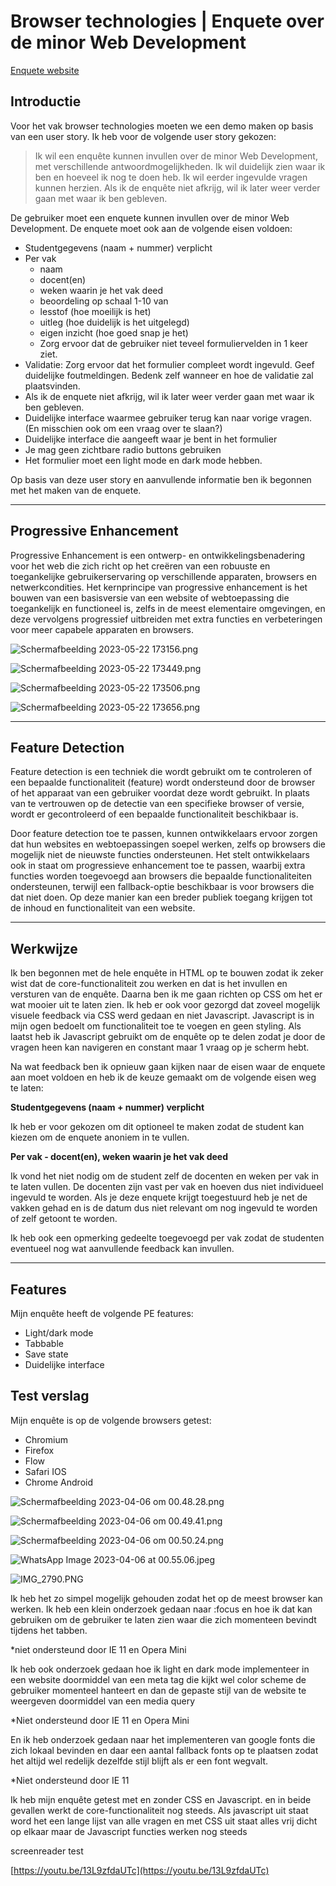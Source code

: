 # Browser technologies | Enquete over de minor Web Development

[Enquete website](https://jimflament.github.io/browser-technologies-2223/)

## Introductie

Voor het vak browser technologies moeten we een demo maken op basis van een user story. Ik heb voor de volgende user story gekozen:

> Ik wil een enquête kunnen invullen over de minor Web Development, met verschillende antwoordmogelijkheden. Ik wil duidelijk zien waar ik ben en hoeveel ik nog te doen heb. Ik wil eerder ingevulde vragen kunnen herzien. Als ik de enquête niet afkrijg, wil ik later weer verder gaan met waar ik ben gebleven.
> 

De gebruiker moet een enquete kunnen invullen over de minor Web Development. De enquete moet ook aan de volgende eisen voldoen:

- Studentgegevens (naam + nummer) verplicht
- Per vak
    - naam
    - docent(en)
    - weken waarin je het vak deed
    - beoordeling op schaal 1-10 van
    - lesstof (hoe moeilijk is het)
    - uitleg (hoe duidelijk is het uitgelegd)
    - eigen inzicht (hoe goed snap je het)
    - Zorg ervoor dat de gebruiker niet teveel formuliervelden in 1 keer ziet.
- Validatie: Zorg ervoor dat het formulier compleet wordt ingevuld. Geef duidelijke foutmeldingen. Bedenk zelf wanneer en hoe de validatie zal plaatsvinden.
- Als ik de enquete niet afkrijg, wil ik later weer verder gaan met waar ik ben gebleven.
- Duidelijke interface waarmee gebruiker terug kan naar vorige vragen. (En misschien ook om een vraag over te slaan?)
- Duidelijke interface die aangeeft waar je bent in het formulier
- Je mag geen zichtbare radio buttons gebruiken
- Het formulier moet een light mode en dark mode hebben.

Op basis van deze user story en aanvullende informatie ben ik begonnen met het maken van de enquete.

---

## **Progressive Enhancement**

Progressive Enhancement is een ontwerp- en ontwikkelingsbenadering voor het web die zich richt op het creëren van een robuuste en toegankelijke gebruikerservaring op verschillende apparaten, browsers en netwerkcondities. Het kernprincipe van progressive enhancement is het bouwen van een basisversie van een website of webtoepassing die toegankelijk en functioneel is, zelfs in de meest elementaire omgevingen, en deze vervolgens progressief uitbreiden met extra functies en verbeteringen voor meer capabele apparaten en browsers.

![Schermafbeelding 2023-05-22 173156.png](https://github.com/Jimflament/browser-technologies-2223/blob/main/images/Herkansing/Schermafbeelding%202023-05-22%20173156.png)

![Schermafbeelding 2023-05-22 173449.png](https://github.com/Jimflament/browser-technologies-2223/blob/main/images/Herkansing/Schermafbeelding%202023-05-22%20173449.png)

![Schermafbeelding 2023-05-22 173506.png](https://github.com/Jimflament/browser-technologies-2223/blob/main/images/Herkansing/Schermafbeelding%202023-05-22%20173506.png)

![Schermafbeelding 2023-05-22 173656.png](https://github.com/Jimflament/browser-technologies-2223/blob/main/images/Herkansing/Schermafbeelding%202023-05-22%20173656.png)

---

## Feature Detection

Feature detection is een techniek die wordt gebruikt om te controleren of een bepaalde functionaliteit (feature) wordt ondersteund door de browser of het apparaat van een gebruiker voordat deze wordt gebruikt. In plaats van te vertrouwen op de detectie van een specifieke browser of versie, wordt er gecontroleerd of een bepaalde functionaliteit beschikbaar is.

Door feature detection toe te passen, kunnen ontwikkelaars ervoor zorgen dat hun websites en webtoepassingen soepel werken, zelfs op browsers die mogelijk niet de nieuwste functies ondersteunen. Het stelt ontwikkelaars ook in staat om progressieve enhancement toe te passen, waarbij extra functies worden toegevoegd aan browsers die bepaalde functionaliteiten ondersteunen, terwijl een fallback-optie beschikbaar is voor browsers die dat niet doen. Op deze manier kan een breder publiek toegang krijgen tot de inhoud en functionaliteit van een website.

---

## Werkwijze

Ik ben begonnen met de hele enquête in HTML op te bouwen zodat ik zeker wist dat de core-functionaliteit zou werken en dat is het invullen en versturen van de enquête. Daarna ben ik me gaan richten op CSS om het er wat mooier uit te laten zien. Ik heb er ook voor gezorgd dat zoveel mogelijk visuele feedback via CSS werd gedaan en niet Javascript. Javascript is in mijn ogen bedoelt om functionaliteit toe te voegen en geen styling. Als laatst heb ik Javascript gebruikt om de enquête op te delen zodat je door de vragen heen kan navigeren en constant maar 1 vraag op je scherm hebt.

Na wat feedback ben ik opnieuw gaan kijken naar de eisen waar de enquete aan moet voldoen en heb ik de keuze gemaakt om de volgende eisen weg te laten:

**Studentgegevens (naam + nummer) verplicht**

Ik heb er voor gekozen om dit optioneel te maken zodat de student kan kiezen om de enquete anoniem in te vullen.

**Per vak - docent(en), weken waarin je het vak deed**

Ik vond het niet nodig om de student zelf de docenten en weken per vak in te laten vullen. De docenten zijn vast per vak en hoeven dus niet individueel ingevuld te worden. Als je deze enquete krijgt toegestuurd heb je net de vakken gehad en is de datum dus niet relevant om nog ingevuld te worden of zelf getoont te worden.

Ik heb ook een opmerking gedeelte toegevoegd per vak zodat de studenten eventueel nog wat aanvullende feedback kan invullen.

---

## Features

Mijn enquête heeft de volgende PE features:

- Light/dark mode
- Tabbable
- Save state
- Duidelijke interface

## Test verslag

Mijn enquête is op de volgende browsers getest:

- Chromium
- Firefox
- Flow
- Safari IOS
- Chrome Android

![Scherm­afbeelding 2023-04-06 om 00.48.28.png](https://github.com/Jimflament/browser-technologies-2223/blob/main/images/Scherm%C2%ADafbeelding%202023-04-06%20om%2000.48.28.png)

![Scherm­afbeelding 2023-04-06 om 00.49.41.png](https://github.com/Jimflament/browser-technologies-2223/blob/main/images/Scherm%C2%ADafbeelding%202023-04-06%20om%2000.49.41.png)

![Scherm­afbeelding 2023-04-06 om 00.50.24.png](https://github.com/Jimflament/browser-technologies-2223/blob/main/images/Scherm%C2%ADafbeelding%202023-04-06%20om%2000.50.24.png)

![WhatsApp Image 2023-04-06 at 00.55.06.jpeg](https://github.com/Jimflament/browser-technologies-2223/blob/main/images/WhatsApp%20Image%202023-04-06%20at%2000.55.06.jpeg)

![IMG_2790.PNG](https://github.com/Jimflament/browser-technologies-2223/blob/main/images/IMG_2790.PNG)

Ik heb het zo simpel mogelijk gehouden zodat het op de meest browser kan werken. Ik heb een klein onderzoek gedaan naar :focus en hoe ik dat kan gebruiken om de gebruiker te laten zien waar die zich momenteen bevindt tijdens het tabben.

*niet ondersteund door IE 11 en Opera Mini

Ik heb ook onderzoek gedaan hoe ik light en dark mode implementeer in een website doormiddel van een meta tag die kijkt wel color scheme de gebruiker momenteel hanteert en dan de gepaste stijl van de website te weergeven doormiddel van een media query

*Niet ondersteund door IE 11 en Opera Mini

En ik heb onderzoek gedaan naar het implementeren van google fonts die zich lokaal bevinden en daar een aantal fallback fonts op te plaatsen zodat het altijd wel redelijk dezelfde stijl blijft als er een font wegvalt.

*Niet ondersteund door IE 11

Ik heb mijn enquête getest met en zonder CSS en Javascript. en in beide gevallen werkt de core-functionaliteit nog steeds. Als javascript uit staat word het een lange lijst van alle vragen en met CSS uit staat alles vrij dicht op elkaar maar de Javascript functies werken nog steeds

screenreader test

[https://youtu.be/13L9zfdaUTc](https://youtu.be/13L9zfdaUTc)
